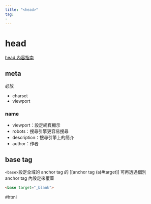 ```yaml
---
title: "<head>"
tag: 
- 
---
```

# head
[head 內容指南](https://htmlhead.dev/)

## meta
必放
- charset
- viewport

### name
- viewport：設定網頁顯示
- robots：搜尋引擎更容易搜尋
- description：搜尋引擎上的簡介
- author：作者

## base tag
`<base>`設定全域的 anchor tag 的 [[anchor tag (a)#target]]
可再透過個別 anchor tag 內設定來覆蓋

```html
<base target="_blank">
```
#html
